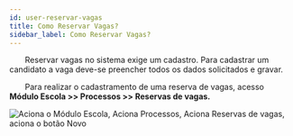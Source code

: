 ```yaml
---
id: user-reservar-vagas
title: Como Reservar Vagas?
sidebar_label: Como Reservar Vagas?
---
```


&nbsp;&nbsp;&nbsp;&nbsp;&nbsp;&nbsp;&nbsp;Reservar vagas no sistema exige um cadastro. Para cadastrar um candidato a vaga deve-se preencher todos os dados solicitados e gravar.

&nbsp;&nbsp;&nbsp;&nbsp;&nbsp;&nbsp;&nbsp;Para realizar o cadastramento de uma reserva de vagas, acesso **Módulo Escola >> Processos >> Reservas de vagas.**

![Aciona o Módulo Escola, Aciona Processos, Aciona Reservas de vagas, aciona o botão Novo](/img/user-docs/reservar_vagas.gif)